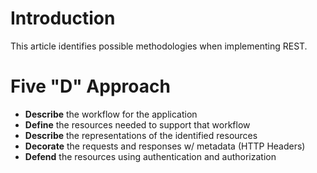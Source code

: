 # Introduction #
This article identifies possible methodologies when implementing REST.

# Five "D" Approach #
  * **Describe** the workflow for the application
  * **Define** the resources needed to support that workflow
  * **Describe** the representations of the identified resources
  * **Decorate** the requests and responses w/ metadata (HTTP Headers)
  * **Defend** the resources using authentication and authorization